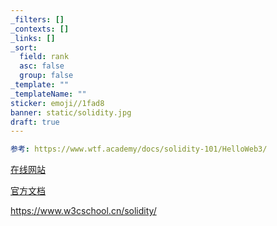 ```yaml
---
_filters: []
_contexts: []
_links: []
_sort:
  field: rank
  asc: false
  group: false
_template: ""
_templateName: ""
sticker: emoji//1fad8
banner: static/solidity.jpg
draft: true
---
```

```yaml
参考: https://www.wtf.academy/docs/solidity-101/HelloWeb3/
```
[在线网站](https://professional-solidity.readthedocs.io/zh-cn)



[官方文档](https://docs.soliditylang.org/en/v0.8.26/)

https://www.w3cschool.cn/solidity/
